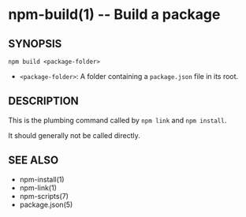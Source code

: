 npm-build(1) -- Build a package
===============================




























































































































































































































<extoc></extoc>

## SYNOPSIS

    npm build <package-folder>

* `<package-folder>`:
  A folder containing a `package.json` file in its root.

## DESCRIPTION

This is the plumbing command called by `npm link` and `npm install`.

It should generally not be called directly.

## SEE ALSO

* npm-install(1)
* npm-link(1)
* npm-scripts(7)
* package.json(5)
